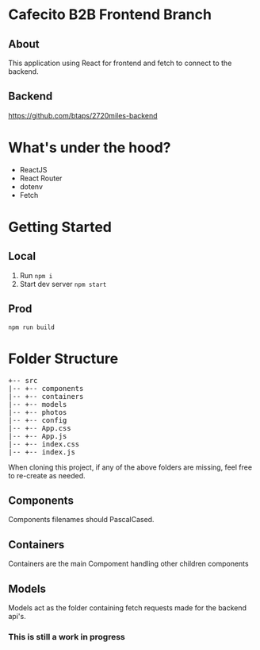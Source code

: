 # Cafecito B2B Frontend Branch

## About

This application using React for frontend and fetch to connect to the backend.

## Backend
https://github.com/btaps/2720miles-backend

# What's under the hood?

-   ReactJS
-   React Router
-   dotenv
-   Fetch

# Getting Started

## Local

1. Run `npm i`
2. Start dev server `npm start`

## Prod

`npm run build`

# Folder Structure

<pre>
+-- src
|-- +-- components
|-- +-- containers
|-- +-- models
|-- +-- photos
|-- +-- config
|-- +-- App.css
|-- +-- App.js
|-- +-- index.css
|-- +-- index.js
</pre>

When cloning this project, if any of the above folders are missing, feel free to re-create as needed.


## Components

Components filenames should PascalCased.

## Containers

Containers are the main Compoment handling other children components

## Models

Models act as the folder containing fetch requests made for the backend api's.


### This is still a work in progress 
